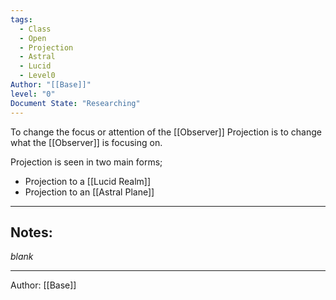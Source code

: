 ```yaml
---
tags:
  - Class
  - Open
  - Projection
  - Astral
  - Lucid
  - Level0
Author: "[[Base]]"
level: "0"
Document State: "Researching"
---
```

To change the focus or attention of the [[Observer]]
Projection is to change what the [[Observer]] is focusing on.

Projection is seen in two main forms;
- Projection to a [[Lucid Realm]]
- Projection to an [[Astral Plane]]
- - -
## Notes:
_blank_
- - - 
Author: [[Base]]